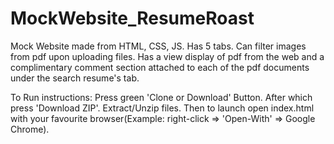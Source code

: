 # MockWebsite_ResumeRoast
Mock Website made from HTML, CSS, JS. Has 5 tabs. Can filter images from pdf upon uploading files. Has a view display of pdf from the web and a complimentary comment section attached to each of the pdf documents under the search resume's tab.

To Run instructions:
Press green 'Clone or Download' Button. After which press 'Download ZIP'.
Extract/Unzip files.
Then to launch open index.html with your favourite browser(Example: right-click => 'Open-With' => Google Chrome).

